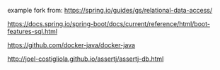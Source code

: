 
example fork from: https://spring.io/guides/gs/relational-data-access/

https://docs.spring.io/spring-boot/docs/current/reference/html/boot-features-sql.html

https://github.com/docker-java/docker-java

http://joel-costigliola.github.io/assertj/assertj-db.html